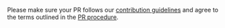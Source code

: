 Please make sure your PR follows our [contribution guidelines](https://github.com/arbor-sim/arbor/tree/master/doc/contrib) and agree to the terms outlined in the [PR procedure](https://github.com/arbor-sim/arbor/tree/master/doc/contrib/pr.rst).
